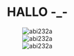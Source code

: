 <div align="center">
  <h1>HALLO -_-</h1>  
  <img src="https://github-readme-stats.vercel.app/api?username=abi232a&show_icons=true&locale=en&theme=dark&hide_border=true&cache_seconds=1800&icon_color=00ffff&text_color=61dafb&title_color=00ffff" alt="abi232a" />
  <br>
  <img src="https://github-readme-streak-stats.herokuapp.com?user=abi232a&theme=nightowl&hide_border=true&locale=id&date_format=M%20j%5B%2C%20Y%5D" alt="abi232a" />
  <br>
  <img src="https://github-readme-stats.vercel.app/api/top-langs?username=abi232a&hide=css&layout=compact&theme=dark&hide_border=true&cache_seconds=1800" alt="abi232a" />
  <br>

</div>
